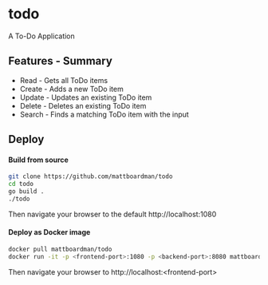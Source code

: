 # todo
A To-Do Application

## Features - Summary
* Read - Gets all ToDo items
* Create - Adds a new ToDo item
* Update - Updates an existing ToDo item
* Delete - Deletes an existing ToDo item
* Search - Finds a matching ToDo item with the input 
  
## Deploy
#### Build from source

````bash
git clone https://github.com/mattboardman/todo
cd todo
go build .
./todo
````
Then navigate your browser to the default http://localhost:1080

#### Deploy as Docker image

````bash
docker pull mattboardman/todo
docker run -it -p <frontend-port>:1080 -p <backend-port>:8080 mattboardman/todo
````
Then navigate your browser to http://localhost:<frontend-port\>


